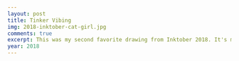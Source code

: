 ```yaml
---
layout: post
title: Tinker Vibing
img: 2018-inktober-cat-girl.jpg
comments: true
excerpt: This was my second favorite drawing from Inktober 2018. It's my self-insert character Tinker vibing to music. At this point in her development she was still fully a cat.
year: 2018
---
```

